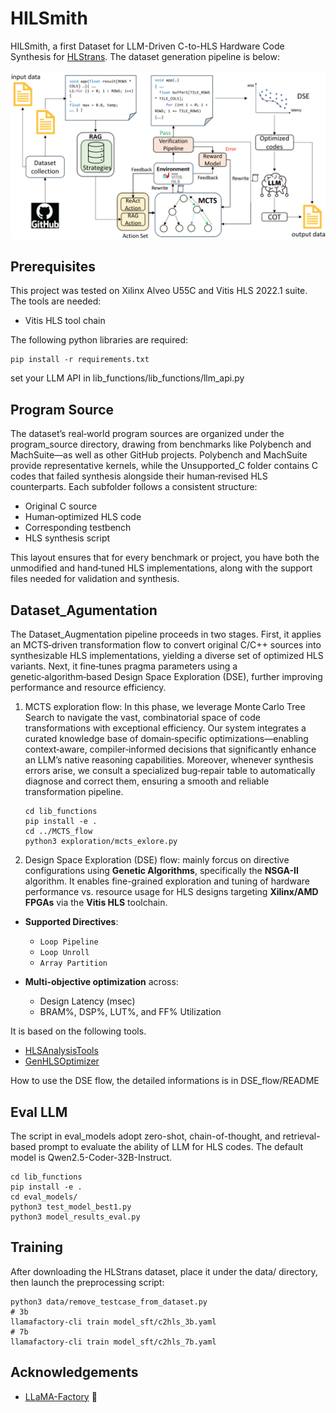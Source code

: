 # HILSmith

HILSmith, a first Dataset for LLM-Driven C-to-HLS Hardware Code Synthesis for [HLStrans](https://huggingface.co/datasets/qingyun777yes/HLStrans). The dataset generation pipeline is below:

![](./data/datagen.png)


## Prerequisites

This project was tested on Xilinx Alveo U55C and Vitis HLS 2022.1 suite. The tools are needed: 

* Vitis HLS tool chain

The following python libraries are required: 
   ```shell
   pip install -r requirements.txt
   ```

set your LLM API in lib_functions/lib_functions/llm_api.py

## Program Source

The dataset’s real‑world program sources are organized under the program_source directory, drawing from benchmarks like Polybench and MachSuite—as well as other GitHub projects. Polybench and MachSuite provide representative kernels, while the Unsupported_C folder contains C codes that failed synthesis alongside their human‑revised HLS counterparts. Each subfolder follows a consistent structure:

* Original C source
* Human‑optimized HLS code
* Corresponding testbench
* HLS synthesis script

This layout ensures that for every benchmark or project, you have both the unmodified and hand‑tuned HLS implementations, along with the support files needed for validation and synthesis.

## Dataset_Agumentation
The Dataset_Augmentation pipeline proceeds in two stages. First, it applies an MCTS‑driven transformation flow to convert original C/C++ sources into synthesizable HLS implementations, yielding a diverse set of optimized HLS variants. Next, it fine‑tunes pragma parameters using a genetic‑algorithm‑based Design Space Exploration (DSE), further improving performance and resource efficiency. 

1. MCTS exploration flow: In this phase, we leverage Monte Carlo Tree Search to navigate the vast, combinatorial space of code transformations with exceptional efficiency. Our system integrates a curated knowledge base of domain‑specific optimizations—enabling context‑aware, compiler‑informed decisions that significantly enhance an LLM’s native reasoning capabilities. Moreover, whenever synthesis errors arise, we consult a specialized bug‑repair table to automatically diagnose and correct them, ensuring a smooth and reliable transformation pipeline. 

   ```shell
   cd lib_functions
   pip install -e .
   cd ../MCTS_flow
   python3 exploration/mcts_exlore.py
   ```
2. Design Space Exploration (DSE) flow: mainly forcus on directive configurations using **Genetic Algorithms**, specifically the **NSGA-II** algorithm. It enables fine-grained exploration and tuning of hardware performance vs. resource usage for HLS designs targeting **Xilinx/AMD FPGAs** via the **Vitis HLS** toolchain. 

* **Supported Directives**:

  * `Loop Pipeline`
  * `Loop Unroll`
  * `Array Partition`

* **Multi-objective optimization** across:

  * Design Latency (msec)
  * BRAM%, DSP%, LUT%, and FF% Utilization

It is based on the following tools. 
* [HLSAnalysisTools](https://github.com/aferikoglou/HLSAnalysisTools)
* [GenHLSOptimizer](https://github.com/aferikoglou/GenHLSOptimizer)

How to use the DSE flow, the detailed informations is in DSE_flow/README

## Eval LLM
The script in eval_models adopt zero-shot, chain-of-thought, and retrieval-based prompt to evaluate the ability of LLM for HLS codes. The default model is Qwen2.5-Coder-32B-Instruct. 
   ```shell
   cd lib_functions
   pip install -e .
   cd eval_models/
   python3 test_model_best1.py
   python3 model_results_eval.py
   ```

## Training

After downloading the HLStrans dataset, place it under the data/ directory, then launch the preprocessing script:

```shell
python3 data/remove_testcase_from_dataset.py
# 3b
llamafactory-cli train model_sft/c2hls_3b.yaml
# 7b
llamafactory-cli train model_sft/c2hls_7b.yaml
```

## Acknowledgements
- [LLaMA-Factory](https://github.com/hiyouga/LLaMA-Factory) 🔗
